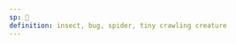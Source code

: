 ```yaml
---
sp: 󱥑
definition: insect, bug, spider, tiny crawling creature
---
```

<!-- pipi are tiny little guys that crawl around. some of them fly too. -->